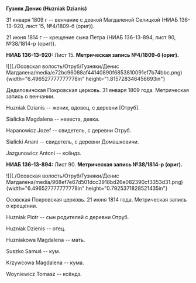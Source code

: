 **Гузняк Денис (Huzniak Dzianis)**

31 января 1809 г -- венчание с девкой Магдаленой Селицкой (НИАБ
136-13-920, лист 15, №4/1809-б (ориг)).

21 июня 1814 г -- крещение сына Петра (НИАБ 136-13-894, лист 90,
№38/1814-р (ориг)).

**НИАБ 136-13-920:** Лист 15. **Метрическая запись №4/1809-б (ориг).**

![](./Осовская волость/Отруб/Гузняки/Денис Магдалена/media/e72bc96088af44140890f6853810091ef7b74bbc.png){width="6.496527777777778in"
height="1.815728346456693in"}

Дедиловичская Покровская церковь. 31 января 1809 года. Метрическая
запись о венчании.

Huzniak Dzianis -- жених, вдовец, с деревни \[Отруб\].

Sialicka Magdalena -- невеста, девка.

Hapanowicz Jozef -- свидетель, с деревни Отруб.

Sialicki Anani -- свидетель, с деревни Домашковичи.

Jazgunowicz Antoni -- ксёндз.

**НИАБ 136-13-894:** Лист 90. **Метрическая запись №38/1814-р (ориг).**

![](./Осовская волость/Отруб/Гузняки/Денис Магдалена/media/968ef7e67d501dcc3918bd26e082390cf3353d31.png){width="6.496527777777778in"
height="0.7925371828521435in"}

Осовская Покровская церковь. 21 июня 1814 года. Метрическая запись о
крещении.

Huzniak Piotr -- сын родителей с деревни Отруб.

Huzniak Dzienis -- отец.

Huzniakowa Magdalena -- мать.

Suszko Samuś -- кум.

Krzywcowa Magdalena -- кума.

Woyniewicz Tomasz -- ксёндз.

